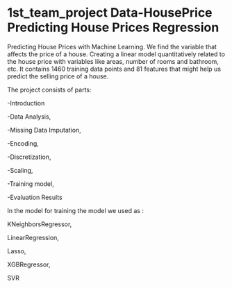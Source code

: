 # 1st_team_project Data-HousePrice Predicting House Prices Regression

Predicting House Prices with Machine Learning. We find the variable that affects the price of a house. Creating a linear model quantitatively related to the house price with variables like areas, number of rooms and bathroom, etc.  It contains 1460 training data points and 81 features that might help us predict the selling price of a house.

The project consists of parts:

-Introduction

-Data Analysis,

-Missing Data Imputation,

-Encoding,

-Discretization,

-Scaling,

-Training model,

-Evaluation Results

In the model for training the model we used as :

KNeighborsRegressor,

LinearRegression,

Lasso, 

XGBRegressor,

SVR
